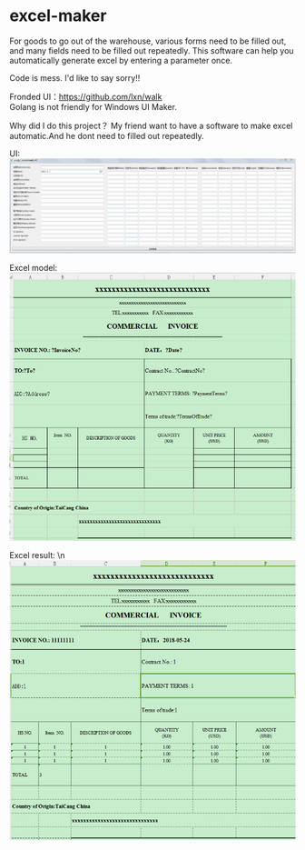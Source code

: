 # excel-maker
For goods to go out of the warehouse, various forms need to be filled out, and many fields need to be filled out repeatedly.
This software can help you automatically generate excel by entering a parameter once.



Code is mess. I'd like to say sorry!!



Fronded UI：https://github.com/lxn/walk  
Golang is not friendly for Windows UI Maker.

Why did I do this project？
My friend want to have a software to make excel automatic.And he dont need to filled out repeatedly.

UI:
![image](https://github.com/578157900/excel-maker/raw/master/image/view.png)


Excel model:
![image](https://github.com/578157900/excel-maker/raw/master/image/excle_model.png)

Excel result:
\n
![image](https://github.com/578157900/excel-maker/raw/master/image/excle_result.png)


